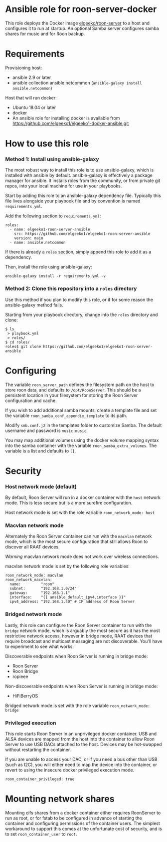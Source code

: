 # Ansible role for roon-server-docker
This role deploys the Docker image [elgeeko/roon-server](https://hub.docker.com/repository/docker/elgeeko/roon-server) to a host and configures it to run at startup. An optional Samba server configures
samba shares for music and for Roon backup.

# Requirements
Provisioning host:
- ansible 2.9 or later
- ansible collection ansible.netcommon (`ansible-galaxy install ansible.netcommon`)

Host that will run docker:
- Ubuntu 18.04 or later
- docker
 - An ansible role for installing docker is available from https://github.com/elgeeko1/elgeeko1-docker-ansible.git

# How to use this role
### Method 1: Install using ansible-galaxy

The most robust way to install this role is to use ansible-galaxy,
which is installed with ansible by default. ansible-galaxy is effectively a package manager for ansible. It installs roles
from the community, or from private git repos, into your local machine for use in your playbooks.

Start by adding this role to an ansible-galaxy dependency file. Typically this file lives alongside your playbook file and by convention is named `requirements.yml`.

Add the following section to `requirements.yml`:

```
roles:
  - name: elgeeko1-roon-server-ansible
    src: https://github.com/elgeeko1/elgeeko1-roon-server-ansible
    version: main
  - name: ansible.netcommon
```

If there is already a `roles` section, simply append this role to
add it as a dependency.

Then, install the role using ansible-galaxy:

`ansible-galaxy install -r requirements.yml -v`

### Method 2: Clone this repository into a `roles` directory

Use this method if you plan to modify this role, or if for some
reason the ansible-galaxy method fails.

Starting from your playbook directory, change into the `roles`
directory and clone:

```
$ ls
 > playbook.yml
 > roles/
$ cd roles/
roles$ git clone https://github.com/elgeeko1/elgeeko1-roon-server-ansible
```

# Configuring
The variable `roon_server_path` defines the filesystem path on the host to store
roon data, and defaults to `/opt/RoonServer`. This should be a persistent
location in your filesystem for storing the Roon Server configuration and cache.

If you wish to add additional samba mounts, create a template file
and set the variable `roon_samba_conf_appendix_template` to its path.

Modify `smb.conf.j2` in the templates folder to customize Samba.
The default username and password is `music:music`.

You may map additional volumes using the docker volume mapping syntax into the
samba container with the variable `roon_samba_extra_volumes`. The variable is
a list and defaults to `[]`.

# Security

### Host network mode (default)
By default, Roon Server will run in a docker container with the `host` network
mode. This is less secure but is a more surefire configuration.

Host network mode is set with the role variable
`roon_network_mode: host`

### Macvlan network mode
Alternately the Roon Server container can run with the `macvlan` network mode,
which is the most secure configuration that still allows Roon to discover
all RAAT devices.

*Warning* macvlan network mode does not work over wireless connections.

macvlan network mode is set by the following role variables:
```
roon_network_mode: macvlan
roon_network_macvlan:
  name:         "roon"
  subnet:       "192.168.1.0/24"
  gateway:      "192.168.1.1"
  interface:    "{{ ansible_default_ipv4.interface }}"
  ipv4_address: "192.168.1.50" # IP address of Roon Server
```

### Bridged network mode
Lastly, this role can configure the Roon Server container to run with the
`bridge` network mode, which is arguably the most secure as it has the most
restrictive network access, however in bridge mode, RAAT devices that require
broadcast and multicast messaging are not discoverable. You'll have to
experiment to see what works.

Discoverable endpoints when Roon Server is running in bridge mode:
- Roon Server
- Roon Bridge
- ropieee

Non-discoverable endpoints when Roon Server is running in bridge mode:
- HiFiBerryOS

Bridged network mode is set with the role variable
`roon_network_mode: bridge`

### Privileged execution
This role starts Roon Server in an unprivileged docker container. USB and ALSA
devices are mapped from the host into the container to allow Roon Server to use
USB DACs attached to the host. Devices may be hot-swapped without restarting the container.

If you are unable to access your DAC, or if you need a bus other than USB (such
as I2C), you will either need to map the device into the container, or revert to
using the insecure docker privileged execution mode.

`roon_container_privileged: true`

# Mounting network shares
Mounting cifs shares from a docker container either requires RoonServer
to run as root, or for fstab to be configured in advance of starting
the container and configuring permissions of the container users.
The simplest workaround to support this comes at the unfortunate cost
of security, and is to set `roon_container_user` to `root`.
